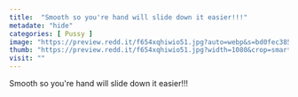 ```yaml
---
title:  "Smooth so you're hand will slide down it easier!!!"
metadate: "hide"
categories: [ Pussy ]
image: "https://preview.redd.it/f654xqhiwio51.jpg?auto=webp&s=bd0fec3853eec9db006ac4051003eedbfddc7f78"
thumb: "https://preview.redd.it/f654xqhiwio51.jpg?width=1080&crop=smart&auto=webp&s=bdfe16f7046ac33c366bdeb38a7c5c60f0959756"
visit: ""
---
```

Smooth so you're hand will slide down it easier!!!
